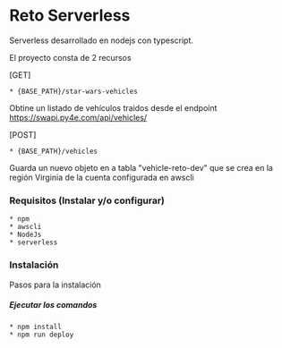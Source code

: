 # Reto Serverless

Serverless desarrollado en nodejs con typescript.

El proyecto consta de 2 recursos

[GET]

    * {BASE_PATH}/star-wars-vehicles
    
  Obtine un listado de vehículos traidos desde el endpoint https://swapi.py4e.com/api/vehicles/
  
[POST]

    * {BASE_PATH}/vehicles
    
  Guarda un nuevo objeto en a tabla "vehicle-reto-dev" que se crea en la región Virginia de la cuenta configurada en awscli

### Requisitos (Instalar y/o configurar)

    * npm
    * awscli
    * NodeJs
    * serverless
    
### Instalación

Pasos para la instalación

##### Ejecutar los comandos

    * npm install
    * npm run deploy

